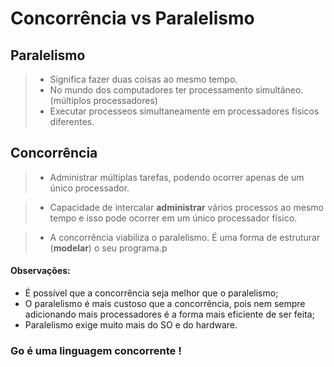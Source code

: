 # Concorrência vs Paralelismo

## Paralelismo 
> * Significa fazer duas coisas ao mesmo tempo. 
> * No mundo dos computadores ter processamento simultâneo. (múltiplos processadores)
> * Executar processeos simultaneamente em processadores físicos diferentes.

 ## Concorrência 
   > * Administrar múltiplas tarefas, podendo ocorrer apenas de um único processador.
    
 > * Capacidade de intercalar **administrar** vários processos ao mesmo tempo e isso pode ocorrer em um único processador físico.

> * A concorrência viabiliza o paralelismo. É uma forma de estruturar (**modelar**) o seu programa.p

  #### Observações:
  * É possível que a concorrência seja melhor que o paralelismo;  
  * O paralelismo é mais custoso que a concorrência, pois nem sempre adicionando mais processadores é a forma mais eficiente de ser feita;
   * Paralelismo exige muito mais do SO e do hardware. 

### Go é uma linguagem concorrente !